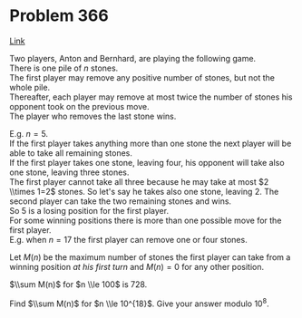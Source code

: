 # Problem 366

[Link](https://projecteuler.net/problem=366)

Two players, Anton and Bernhard, are playing the following game.  
There is one pile of $n$ stones.  
The first player may remove any positive number of stones, but not the whole pile.  
Thereafter, each player may remove at most twice the number of stones his opponent took on the previous move.  
The player who removes the last stone wins. 

E.g. $n=5$.  
If the first player takes anything more than one stone the next player will be able to take all remaining stones.  
If the first player takes one stone, leaving four, his opponent will take also one stone, leaving three stones.  
The first player cannot take all three because he may take at most $2 \\times 1=2$ stones. So let's say he takes also one stone, leaving $2$. The second player can take the two remaining stones and wins.  
So $5$ is a losing position for the first player.  
For some winning positions there is more than one possible move for the first player.  
E.g. when $n=17$ the first player can remove one or four stones. 

Let $M(n)$ be the maximum number of stones the first player can take from a winning position *at his first turn* and $M(n)=0$ for any other position. 

$\\sum M(n)$ for $n \\le 100$ is $728$. 

Find $\\sum M(n)$ for $n \\le 10^{18}$. Give your answer modulo $10^8$.